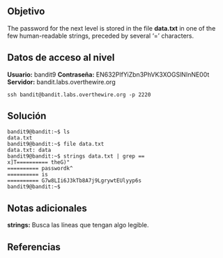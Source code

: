 ## Objetivo
The password for the next level is stored in the file **data.txt** in one of the few human-readable strings, preceded by several ‘=’ characters.
## Datos de acceso al nivel
**Usuario:** bandit9
**Contraseña:** EN632PlfYiZbn3PhVK3XOGSlNInNE00t
**Servidor:** bandit.labs.overthewire.org
```
ssh bandit@bandit.labs.overthewire.org -p 2220
```
## Solución
```
bandit9@bandit:~$ ls
data.txt
bandit9@bandit:~$ file data.txt
data.txt: data
bandit9@bandit:~$ strings data.txt | grep ==
x]T========== theG)"
========== passwordk^
========== is
========== G7w8LIi6J3kTb8A7j9LgrywtEUlyyp6s
bandit9@bandit:~$
```
## Notas adicionales
**strings:** Busca las líneas que tengan algo legible.
## Referencias